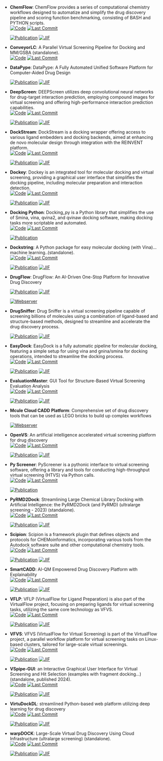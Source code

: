 



- **ChemFlow**: ChemFlow provides a series of computational chemistry workflows designed to automatize and simplify the drug discovery pipeline and scoring function benchmarking, consisting of BASH and PYTHON scripts.  
    [![Code](https://img.shields.io/github/stars/IFMlab/ChemFlow?style=for-the-badge&logo=github)](https://github.com/IFMlab/ChemFlow) 
    [![Last Commit](https://img.shields.io/github/last-commit/IFMlab/ChemFlow?style=for-the-badge&logo=github)](https://github.com/IFMlab/ChemFlow) 

    [![Publication](https://img.shields.io/badge/Publication-Citations:8-blue?style=for-the-badge&logo=bookstack)](https://doi.org/10.1021/acs.jcim.2c00919) 
    [![JIF](https://img.shields.io/badge/Impact_Factor-5.60-purple?style=for-the-badge&logo=academia)](https://doi.org/10.1021/acs.jcim.2c00919)



- **ConveyorLC**: A Parallel Virtual Screening Pipeline for Docking and MM/GSBA (standalone).  
    [![Code](https://img.shields.io/github/stars/XiaohuaZhangLLNL/conveyorlc?style=for-the-badge&logo=github)](https://github.com/XiaohuaZhangLLNL/conveyorlc) 
    [![Last Commit](https://img.shields.io/github/last-commit/XiaohuaZhangLLNL/conveyorlc?style=for-the-badge&logo=github)](https://github.com/XiaohuaZhangLLNL/conveyorlc) 




- **DataPype**: DataPype: A Fully Automated Unified Software Platform for Computer-Aided Drug Design  

    [![Publication](https://img.shields.io/badge/Publication-Citations:3-blue?style=for-the-badge&logo=bookstack)](https://doi.org/10.1021/acsomega.3c05207) 
    [![JIF](https://img.shields.io/badge/Impact_Factor-3.70-purple?style=for-the-badge&logo=academia)](https://doi.org/10.1021/acsomega.3c05207)



- **DeepScreen**: DEEPScreen utilizes deep convolutional neural networks for drug-target interaction prediction, employing compound images for virtual screening and offering high-performance interaction prediction capabilities.  
    [![Code](https://img.shields.io/github/stars/cansyl/DEEPScreen?style=for-the-badge&logo=github)](https://github.com/cansyl/DEEPScreen) 
    [![Last Commit](https://img.shields.io/github/last-commit/cansyl/DEEPScreen?style=for-the-badge&logo=github)](https://github.com/cansyl/DEEPScreen) 

    [![Publication](https://img.shields.io/badge/Publication-Citations:151-blue?style=for-the-badge&logo=bookstack)](https://doi.org/10.1039/C9SC03414E) 
    [![JIF](https://img.shields.io/badge/Impact_Factor-7.60-purple?style=for-the-badge&logo=academia)](https://doi.org/10.1039/C9SC03414E)



- **DockStream**: DockStream is a docking wrapper offering access to various ligand embedders and docking backends, aimed at enhancing de novo molecular design through integration with the REINVENT platform.  
    [![Code](https://img.shields.io/github/stars/MolecularAI/DockStream?style=for-the-badge&logo=github)](https://github.com/MolecularAI/DockStream) 
    [![Last Commit](https://img.shields.io/github/last-commit/MolecularAI/DockStream?style=for-the-badge&logo=github)](https://github.com/MolecularAI/DockStream) 

    [![Publication](https://img.shields.io/badge/Publication-Citations:34-blue?style=for-the-badge&logo=bookstack)](https://doi.org/10.1186/s13321-021-00563-7) 
    [![JIF](https://img.shields.io/badge/Impact_Factor-7.10-purple?style=for-the-badge&logo=academia)](https://doi.org/10.1186/s13321-021-00563-7)



- **Dockey**: Dockey is an integrated tool for molecular docking and virtual screening, providing a graphical user interface that simplifies the docking pipeline, including molecular preparation and interaction detection.  
    [![Code](https://img.shields.io/github/stars/lmdu/dockey?style=for-the-badge&logo=github)](https://github.com/lmdu/dockey) 
    [![Last Commit](https://img.shields.io/github/last-commit/lmdu/dockey?style=for-the-badge&logo=github)](https://github.com/lmdu/dockey) 

    [![Publication](https://img.shields.io/badge/Publication-Citations:21-blue?style=for-the-badge&logo=bookstack)](https://doi.org/10.1093/bib/bbad047) 
    [![JIF](https://img.shields.io/badge/Impact_Factor-6.80-purple?style=for-the-badge&logo=academia)](https://doi.org/10.1093/bib/bbad047)



- **Docking Python**: Docking_py is a Python library that simplifies the use of Smina, vina, qvina2, and qvinaw docking software, making docking tasks more scriptable and automated.  
    [![Code](https://img.shields.io/github/stars/samuelmurail/docking_py?style=for-the-badge&logo=github)](https://github.com/samuelmurail/docking_py) 
    [![Last Commit](https://img.shields.io/github/last-commit/samuelmurail/docking_py?style=for-the-badge&logo=github)](https://github.com/samuelmurail/docking_py) 

    [![Publication](https://img.shields.io/badge/Publication-Citations:0-blue?style=for-the-badge&logo=bookstack)](https://doi.org/10.5281/zenodo.4506970) 



- **Dockstring**: A Python package for easy molecular docking (with Vina)… machine learning..(standalone).  
    [![Code](https://img.shields.io/github/stars/dockstring/dockstring?style=for-the-badge&logo=github)](https://github.com/dockstring/dockstring) 
    [![Last Commit](https://img.shields.io/github/last-commit/dockstring/dockstring?style=for-the-badge&logo=github)](https://github.com/dockstring/dockstring) 

    [![Publication](https://img.shields.io/badge/Publication-Citations:46-blue?style=for-the-badge&logo=bookstack)](https://doi.org/10.1021/acs.jcim.1c01334) 
    [![JIF](https://img.shields.io/badge/Impact_Factor-5.60-purple?style=for-the-badge&logo=academia)](https://doi.org/10.1021/acs.jcim.1c01334)



- **DrugFlow**: DrugFlow: An AI-Driven One-Stop Platform for Innovative Drug Discovery  

    [![Publication](https://img.shields.io/badge/Publication-Citations:7-blue?style=for-the-badge&logo=bookstack)](https://doi.org/10.1021/acs.jcim.4c00621) 
    [![JIF](https://img.shields.io/badge/Impact_Factor-5.60-purple?style=for-the-badge&logo=academia)](https://doi.org/10.1021/acs.jcim.4c00621)

    [![Webserver](https://img.shields.io/badge/Webserver-online-brightgreen?style=for-the-badge&logo=cachet&logoColor=65FF8F)](https://drugflow.com/#/) 


- **DrugSniffer**: Drug Sniffer is a virtual screening pipeline capable of screening billions of molecules using a combination of ligand-based and structure-based methods, designed to streamline and accelerate the drug discovery process.  

    [![Publication](https://img.shields.io/badge/Publication-Citations:12-blue?style=for-the-badge&logo=bookstack)](https://doi.org/10.3389%2Ffphar.2022.874746) 
    [![JIF](https://img.shields.io/badge/Impact_Factor-4.40-purple?style=for-the-badge&logo=academia)](https://doi.org/10.3389%2Ffphar.2022.874746)



- **EasyDock**: EasyDock is a fully automatic pipeline for molecular docking, featuring a simple setup for using vina and gnina/smina for docking operations, intended to streamline the docking process.  
    [![Code](https://img.shields.io/github/stars/ci-lab-cz/easydock/tree/master?style=for-the-badge&logo=github)](https://github.com/ci-lab-cz/easydock/tree/master) 
    [![Last Commit](https://img.shields.io/github/last-commit/ci-lab-cz/easydock/tree/master?style=for-the-badge&logo=github)](https://github.com/ci-lab-cz/easydock/tree/master) 

    [![Publication](https://img.shields.io/badge/Publication-Citations:9-blue?style=for-the-badge&logo=bookstack)](https://doi.org/10.1186/s13321-023-00772-2) 
    [![JIF](https://img.shields.io/badge/Impact_Factor-7.10-purple?style=for-the-badge&logo=academia)](https://doi.org/10.1186/s13321-023-00772-2)



- **EvaluationMaster**: GUI Tool for Structure-Based Virtual Screening Evaluation Analysis  
    [![Code](https://img.shields.io/github/stars/shenzheyuan2020/EvaluationMaster?style=for-the-badge&logo=github)](https://github.com/shenzheyuan2020/EvaluationMaster) 
    [![Last Commit](https://img.shields.io/github/last-commit/shenzheyuan2020/EvaluationMaster?style=for-the-badge&logo=github)](https://github.com/shenzheyuan2020/EvaluationMaster) 

    [![Publication](https://img.shields.io/badge/Publication-Citations:0-blue?style=for-the-badge&logo=bookstack)](https://doi.org/10.1021/acs.jcim.4c01818) 
    [![JIF](https://img.shields.io/badge/Impact_Factor-5.60-purple?style=for-the-badge&logo=academia)](https://doi.org/10.1021/acs.jcim.4c01818)



- **Mcule Cloud CADD Platform**: Comprehensive set of drug discovery tools that can be used as LEGO bricks to build up complex workflows  


    [![Webserver](https://img.shields.io/badge/Webserver-online-brightgreen?style=for-the-badge&logo=cachet&logoColor=65FF8F)](https://mcule.com/hit-identification/) 


- **OpenVS**: An artificial intelligence accelerated virtual screening platform for drug discovery  
    [![Code](https://img.shields.io/github/stars/gfzhou/OpenVS?style=for-the-badge&logo=github)](https://github.com/gfzhou/OpenVS) 
    [![Last Commit](https://img.shields.io/github/last-commit/gfzhou/OpenVS?style=for-the-badge&logo=github)](https://github.com/gfzhou/OpenVS) 

    [![Publication](https://img.shields.io/badge/Publication-Citations:15-blue?style=for-the-badge&logo=bookstack)](https://doi.org/10.1038/s41467-024-52061-7) 
    [![JIF](https://img.shields.io/badge/Impact_Factor-14.70-purple?style=for-the-badge&logo=academia)](https://doi.org/10.1038/s41467-024-52061-7)



- **Py Screener**: PyScreener is a pythonic interface to virtual screening software, offering a library and tools for conducting high-throughput virtual screening (HTVS) via Python calls.  
    [![Code](https://img.shields.io/github/stars/coleygroup/pyscreener?style=for-the-badge&logo=github)](https://github.com/coleygroup/pyscreener) 
    [![Last Commit](https://img.shields.io/github/last-commit/coleygroup/pyscreener?style=for-the-badge&logo=github)](https://github.com/coleygroup/pyscreener) 

    [![Publication](https://img.shields.io/badge/Publication-Citations:0-blue?style=for-the-badge&logo=bookstack)](https://doi.org/10.21105/joss.03950/status) 



- **PyRMD2Dock**: Streamlining Large Chemical Library Docking with Artificial Intelligence: the PyRMD2Dock (and PyRMD) (ultralarge screening - 2023) (standalone).  
    [![Code](https://img.shields.io/github/stars/cosconatilab/PyRMD?style=for-the-badge&logo=github)](https://github.com/cosconatilab/PyRMD) 
    [![Last Commit](https://img.shields.io/github/last-commit/cosconatilab/PyRMD?style=for-the-badge&logo=github)](https://github.com/cosconatilab/PyRMD) 

    [![Publication](https://img.shields.io/badge/Publication-Citations:31-blue?style=for-the-badge&logo=bookstack)](https://doi.org/10.1021/acs.jcim.1c00653) 
    [![JIF](https://img.shields.io/badge/Impact_Factor-5.60-purple?style=for-the-badge&logo=academia)](https://doi.org/10.1021/acs.jcim.1c00653)



- **Scipion**: Scipion is a framework plugin that defines objects and protocols for CHEMoinformatics, incorporating various tools from the Autodock software suite and other computational chemistry tools.  
    [![Code](https://img.shields.io/github/stars/scipion-chem/scipion-chem?style=for-the-badge&logo=github)](https://github.com/scipion-chem/scipion-chem) 
    [![Last Commit](https://img.shields.io/github/last-commit/scipion-chem/scipion-chem?style=for-the-badge&logo=github)](https://github.com/scipion-chem/scipion-chem) 

    [![Publication](https://img.shields.io/badge/Publication-Citations:3-blue?style=for-the-badge&logo=bookstack)](https://doi.org/10.1021/acs.jcim.3c01085) 
    [![JIF](https://img.shields.io/badge/Impact_Factor-5.60-purple?style=for-the-badge&logo=academia)](https://doi.org/10.1021/acs.jcim.3c01085)



- **SmartCADD**: AI-QM Empowered Drug Discovery Platform with Explainability  
    [![Code](https://img.shields.io/github/stars/SMU-CATCO/SmartCADD?style=for-the-badge&logo=github)](https://github.com/SMU-CATCO/SmartCADD) 
    [![Last Commit](https://img.shields.io/github/last-commit/SMU-CATCO/SmartCADD?style=for-the-badge&logo=github)](https://github.com/SMU-CATCO/SmartCADD) 

    [![Publication](https://img.shields.io/badge/Publication-Citations:2-blue?style=for-the-badge&logo=bookstack)](https://doi.org/10.1021/acs.jcim.4c00720) 
    [![JIF](https://img.shields.io/badge/Impact_Factor-5.60-purple?style=for-the-badge&logo=academia)](https://doi.org/10.1021/acs.jcim.4c00720)



- **VFLP**: VFLP (VirtualFlow for Ligand Preparation) is also part of the VirtualFlow project, focusing on preparing ligands for virtual screening tasks, utilizing the same core technology as VFVS.  
    [![Code](https://img.shields.io/github/stars/VirtualFlow/VFLP?tab=readme-ov-file?style=for-the-badge&logo=github)](https://github.com/VirtualFlow/VFLP?tab=readme-ov-file) 
    [![Last Commit](https://img.shields.io/github/last-commit/VirtualFlow/VFLP?tab=readme-ov-file?style=for-the-badge&logo=github)](https://github.com/VirtualFlow/VFLP?tab=readme-ov-file) 

    [![Publication](https://img.shields.io/badge/Publication-Citations:419-blue?style=for-the-badge&logo=bookstack)](https://doi.org/10.1038/s41586-020-2117-z) 
    [![JIF](https://img.shields.io/badge/Impact_Factor-50.50-purple?style=for-the-badge&logo=academia)](https://doi.org/10.1038/s41586-020-2117-z)



- **VFVS**: VFVS (VirtualFlow for Virtual Screening) is part of the VirtualFlow project, a parallel workflow platform for virtual screening tasks on Linux-based clusters, tailored for large-scale virtual screenings.  
    [![Code](https://img.shields.io/github/stars/VirtualFlow/VFVS?style=for-the-badge&logo=github)](https://github.com/VirtualFlow/VFVS) 
    [![Last Commit](https://img.shields.io/github/last-commit/VirtualFlow/VFVS?style=for-the-badge&logo=github)](https://github.com/VirtualFlow/VFVS) 

    [![Publication](https://img.shields.io/badge/Publication-Citations:419-blue?style=for-the-badge&logo=bookstack)](https://doi.org/10.1038/s41586-020-2117-z) 
    [![JIF](https://img.shields.io/badge/Impact_Factor-50.50-purple?style=for-the-badge&logo=academia)](https://doi.org/10.1038/s41586-020-2117-z)



- **VSpipe-GUI**: an Interactive Graphical User Interface for Virtual Screening and Hit Selection (examples with fragment docking...) (standalone, published 2024).  
    [![Code](https://img.shields.io/github/stars/rashid-bioinfo/vspipe-gui/tree/master/Installation_Guide?style=for-the-badge&logo=github)](https://github.com/rashid-bioinfo/vspipe-gui/tree/master/Installation_Guide) 
    [![Last Commit](https://img.shields.io/github/last-commit/rashid-bioinfo/vspipe-gui/tree/master/Installation_Guide?style=for-the-badge&logo=github)](https://github.com/rashid-bioinfo/vspipe-gui/tree/master/Installation_Guide) 

    [![Publication](https://img.shields.io/badge/Publication-Citations:1-blue?style=for-the-badge&logo=bookstack)](https://doi.org/10.3390%2Fijms25042002) 
    [![JIF](https://img.shields.io/badge/Impact_Factor-4.90-purple?style=for-the-badge&logo=academia)](https://doi.org/10.3390%2Fijms25042002)



- **VirtuDockDL**: streamlined Python-based web platform utilizing deep learning for drug discovery  
    [![Code](https://img.shields.io/github/stars/FatimaNoor74/VirtuDockDL?style=for-the-badge&logo=github)](https://github.com/FatimaNoor74/VirtuDockDL) 
    [![Last Commit](https://img.shields.io/github/last-commit/FatimaNoor74/VirtuDockDL?style=for-the-badge&logo=github)](https://github.com/FatimaNoor74/VirtuDockDL) 

    [![Publication](https://img.shields.io/badge/Publication-Citations:0-blue?style=for-the-badge&logo=bookstack)](https://doi.org/10.1038/s41598-024-79799-w) 
    [![JIF](https://img.shields.io/badge/Impact_Factor-3.80-purple?style=for-the-badge&logo=academia)](https://doi.org/10.1038/s41598-024-79799-w)



- **warpDOCK**: Large-Scale Virtual Drug Discovery Using Cloud Infrastructure (ultralarge screening) (standalone).  
    [![Code](https://img.shields.io/github/stars/BruningLab/warpDOCK?style=for-the-badge&logo=github)](https://github.com/BruningLab/warpDOCK) 
    [![Last Commit](https://img.shields.io/github/last-commit/BruningLab/warpDOCK?style=for-the-badge&logo=github)](https://github.com/BruningLab/warpDOCK) 

    [![Publication](https://img.shields.io/badge/Publication-Citations:2-blue?style=for-the-badge&logo=bookstack)](https://doi.org/10.1021/acsomega.3c02249) 
    [![JIF](https://img.shields.io/badge/Impact_Factor-3.70-purple?style=for-the-badge&logo=academia)](https://doi.org/10.1021/acsomega.3c02249)


